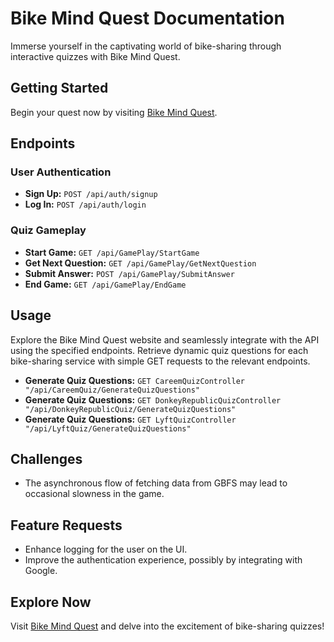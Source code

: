 # Bike Mind Quest Documentation

Immerse yourself in the captivating world of bike-sharing through interactive quizzes with Bike Mind Quest.

## Getting Started
Begin your quest now by visiting [Bike Mind Quest](http://bike-mind-quest.com/bike-mind-quest).

## Endpoints

### User Authentication
- **Sign Up:** `POST /api/auth/signup`
- **Log In:** `POST /api/auth/login`

### Quiz Gameplay
- **Start Game:** `GET /api/GamePlay/StartGame`
- **Get Next Question:** `GET /api/GamePlay/GetNextQuestion`
- **Submit Answer:** `POST /api/GamePlay/SubmitAnswer`
- **End Game:** `GET /api/GamePlay/EndGame`

## Usage
Explore the Bike Mind Quest website and seamlessly integrate with the API using the specified endpoints. Retrieve dynamic quiz questions for each bike-sharing service with simple GET requests to the relevant endpoints.

- **Generate Quiz Questions:** `GET CareemQuizController "/api/CareemQuiz/GenerateQuizQuestions"`
- **Generate Quiz Questions:** `GET DonkeyRepublicQuizController "/api/DonkeyRepublicQuiz/GenerateQuizQuestions"`
- **Generate Quiz Questions:** `GET LyftQuizController "/api/LyftQuiz/GenerateQuizQuestions"`

## Challenges
- The asynchronous flow of fetching data from GBFS may lead to occasional slowness in the game.

## Feature Requests
- Enhance logging for the user on the UI.
- Improve the authentication experience, possibly by integrating with Google.

## Explore Now
Visit [Bike Mind Quest](http://bike-mind-quest.com/bike-mind-quest) and delve into the excitement of bike-sharing quizzes!
